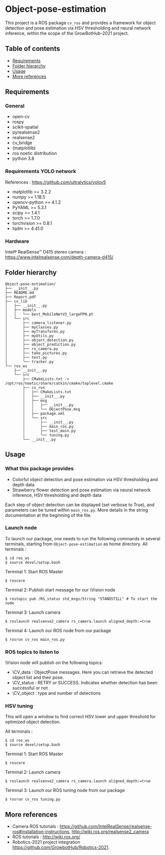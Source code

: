# Object-pose-estimation
This project is a ROS package `cv_ros` and provides a framework for object detection and pose estimation via HSV thresholding and neural network inference, within the scope of the GrowBotHub-2021 project. 

## Table of contents
* [Requirements](#requirements)
* [Folder hierarchy](#folder-hierarchy)
* [Usage](#usage)
* [More references](#more-references)

## Requirements

### General
- open-cv
- rospy
- scikit-spatial
- pyrealsense2
- realsense2
- cv_bridge
- (matplotlib)
- ros noetic distribution
- python 3.8

### Requirements YOLO network
References : https://github.com/ultralytics/yolov5

- matplotlib >= 3.2.2
- numpy >= 1.18.5 
- opencv-python >= 4.1.2
- PyYAML >= 5.3.1
- scipy >= 1.4.1
- torch >= 1.7.0
- torchvision >= 0.8.1
- tqdm >= 4.41.0

### Hardware

Intel® RealSense™ D415 stereo camera : https://www.intelrealsense.com/depth-camera-d415/

## Folder hierarchy

```
Object-pose-estimation/
├── __init__.py
├── README.md
├── Report.pdf
├── cv_lib
│   ├── __init__.py
│   ├── models
│   │   └── best_MobileNetV3_largeFPN.pt
│   └── src
│       ├── camera_listener.py
│       ├── myClasses.py
│       ├── myTransforms.py
│       ├── myUtils.py
│       ├── object_detection.py
│       ├── object_prediction.py
│       ├── rs_camera.py
│       ├── take_pictures.py
│       ├── test.py
│       └── tracker.py
└── ros_ws
    ├── __init__.py
    └── src
        ├── CMakeLists.txt -> /opt/ros/noetic/share/catkin/cmake/toplevel.cmake
        ├── cv_ros
        │   ├── CMakeLists.txt
        │   ├── __init__.py
        │   ├── msg
        │   │   ├── __init__.py
        │   │   └── ObjectPose.msg
        │   ├── package.xml
        │   └── src
        │       ├── __init__.py
        │       ├── main_ros.py
        │       ├── test_main.py
        │       └── tuning.py
        └── __init__.py

```

## Usage

### What this package provides
* Colorful object detection and pose estimation via HSV thresholding and depth data
* Strawberry flower detection and pose estimation via neural network inference, HSV thresholding and depth data

Each step of object detection can be displayed (set verbose to True), and parameters can be tuned within `main_ros.py`. More details in the string documentation at the beginning of the file.

### Launch node
To launch our package, one needs to run the following commands in several terminals, starting from ```Object-pose-estimation``` as home directory.
All terminals :
```
$ cd ros_ws
$ source devel/setup.bash
```
Terminal 1: Start ROS Master
```
$ roscore
```
Terminal 2: Publish start message for our \Vision node
```
$ rostopic pub /RS_status std_msgs/String "STANDSTILL" # To start the node
```
Terminal 3: Launch camera
```
$ roslaunch realsense2_camera rs_camera.launch aligned_depth:=true
```
Terminal 4: Launch our ROS node from our package
```
$ rosrun cv_ros main_ros.py
```

### ROS topics to listen to
\Vision node will publish on the following topics:
- \CV_data : ObjectPose messages. Here you can retrieve the detected object list and their pose.
- \CV_status : RETRY or SUCCESS. Indicates whether detection has been successful or not
- \CV_object : type and number of detections

### HSV tuning
This will open a window to find correct HSV lower and upper threshold for optimized object detection.

All terminals :
```
$ cd ros_ws
$ source devel/setup.bash
```
Terminal 1: Start ROS Master
```
$ roscore
```
Terminal 2: Launch camera
```
$ roslaunch realsense2_camera rs_camera.launch aligned_depth:=true
```
Terminal 3: Launch our ROS tuning node from our package
```
$ rosrun cv_ros tuning.py
```


## More references
* Camera ROS tutorials : https://github.com/IntelRealSense/realsense-ros#installation-instructions, http://wiki.ros.org/realsense2_camera
* ROS tutorials : http://wiki.ros.org/
* Robotics-2021 project integration https://github.com/GrowbotHub/Robotics-2021.
  



